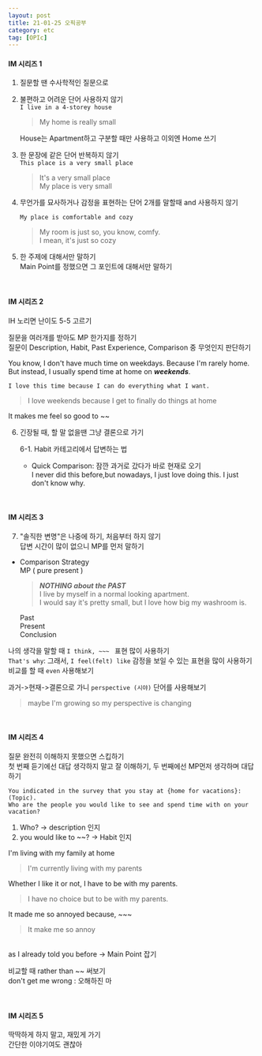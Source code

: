```yaml
---
layout: post
title: 21-01-25 오픽공부
category: etc
tag: [OPIc]
---
```


#### IM 시리즈 1

1. 질문할 땐 수사학적인 질문으로

2. 불편하고 어려운 단어 사용하지 않기  
    `I live in a 4-storey house` 
    >My home is really small  

    House는 Apartment하고 구분할 때만 사용하고 이외엔 Home 쓰기  

3. 한 문장에 같은 단어 반복하지 않기  
    `This place is a very small place`  
    > It's a very small place  
    My place is very small  

4. 무언가를 묘사하거나 감정을 표현하는 단어 2개를 말할때 and 사용하지 않기  

    `My place is comfortable and cozy`
    > My room is just so, you know, comfy.  
    I mean, it's just so cozy

5. 한 주제에 대해서만 말하기  
    Main Point를 정했으면 그 포인트에 대해서만 말하기  

<br>

#### IM 시리즈 2

IH 노리면 난이도 5-5 고르기  

질문을 여러개를 받아도 MP 한가지를 정하기  
질문이 Description, Habit, Past Experience, Comparison 중 무엇인지 판단하기  

You know, I don't have much time on weekdays. Because I'm rarely home.  
But instead, I usually spend time at home on ***weekends***.  

`I love this time because I can do everything what I want.`
> I love weekends because I get to finally do things at home  

It makes me feel so good to ~~  

6. 긴장될 때, 할 말 없을땐 그냥 결론으로 가기  


    6-1. Habit 카테고리에서 답변하는 법
    - Quick Comparison: 잠깐 과거로 갔다가 바로 현재로 오기  
    I never did this before,but nowadays, I just love doing this. I just don't know why.

<br>

#### IM 시리즈 3  

7. "솔직한 변명"은 나중에 하기, 처음부터 하지 않기  
    답변 시간이 많이 없으니 MP를 먼저 말하기  


- Comparison Strategy  
  MP ( pure present )  
  >***NOTHING about the PAST***  
    I live by myself in a normal looking apartment.  
    I would say it's pretty small, but I love how big my washroom is.  

  Past  
  Present  
  Conclusion

나의 생각을 말할 때 `I think, ~~~ ` 표현 많이 사용하기  
`That's why`: 그래서, `I feel(felt) like` 감정을 보일 수 있는 표현을 많이 사용하기  
비교를 할 때 `even` 사용해보기  

과거->현재->결론으로 가니 `perspective (시야)` 단어를 사용해보기  
> maybe I'm growing so my perspective is changing

<br>

#### IM 시리즈 4  
질문 완전히 이해하지 못했으면 스킵하기  
첫 번째 듣기에선 대답 생각하지 말고 잘 이해하기, 두 번째에선 MP먼저 생각하며 대답하기  

```
You indicated in the survey that you stay at {home for vacations}:(Topic).  
Who are the people you would like to see and spend time with on your vacation?
```

1. Who? -> description 인지
2. you would like to ~~? -> Habit 인지   

I'm living with my family at home
> I'm currently living with my parents 

Whether I like it or not, I have to be with my parents.
> I have no choice but to be with my parents.  

It made me so annoyed because, ~~~
> It make me so annoy  

<br>
as I already told you before -> Main Point 잡기  

비교할 때 rather than ~~ 써보기  
don't get me wrong : 오해하진 마

<br> 

#### IM 시리즈 5

딱딱하게 하지 말고, 재밌게 가기  
간단한 이야기여도 괜찮아  


